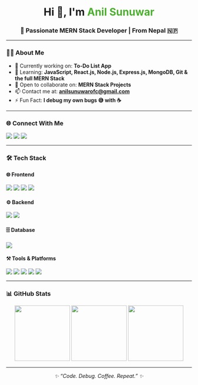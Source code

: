 <h1 align="center">Hi 👋, I'm <span style="color:#4CAF30">Anil Sunuwar</span></h1>  
<h3 align="center">🚀 Passionate MERN Stack Developer | From Nepal 🇳🇵</h3>  

---

### 👨‍💻 About Me  
- 🔭 Currently working on: **To-Do List App**  
- 🌱 Learning: **JavaScript, React.js, Node.js, Express.js, MongoDB, Git & the full MERN Stack**  
- 🤝 Open to collaborate on: **MERN Stack Projects**  
- 📫 Contact me at: **[anilsunuwarofc@gmail.com](mailto:anilsunuwarofc@gmail.com)**  
- ⚡ Fun Fact: **I debug my own bugs 😅 with ☕**  

---

### 🌐 Connect With Me  
<p align="left"> 
  <a href="https://linkedin.com/in/anilsunuwar" target="blank"><img src="https://img.shields.io/badge/LinkedIn-0077B5?style=for-the-badge&logo=linkedin&logoColor=white" /></a> 
  <a href="https://twitter.com/anilsunuwarr" target="blank"><img src="https://img.shields.io/badge/Twitter-1DA1F2?style=for-the-badge&logo=twitter&logoColor=white" /></a> 
  <a href="https://www.youtube.com/@goideax" target="blank"><img src="https://img.shields.io/badge/YouTube-FF0000?style=for-the-badge&logo=youtube&logoColor=white" /></a> 
</p>  

---

### 🛠 Tech Stack  

#### 🌐 Frontend  
<p align="left">
  <img src="https://img.shields.io/badge/HTML5-E34F26?style=for-the-badge&logo=html5&logoColor=white" />
  <img src="https://img.shields.io/badge/CSS3-1572B6?style=for-the-badge&logo=css3&logoColor=white" />
  <img src="https://img.shields.io/badge/JavaScript-F7DF1E?style=for-the-badge&logo=javascript&logoColor=black" />
  <img src="https://img.shields.io/badge/React-61DAFB?style=for-the-badge&logo=react&logoColor=black" />
</p>  

#### ⚙️ Backend  
<p align="left">
  <img src="https://img.shields.io/badge/Node.js-339933?style=for-the-badge&logo=nodedotjs&logoColor=white" />
  <img src="https://img.shields.io/badge/Express.js-000000?style=for-the-badge&logo=express&logoColor=white" />
</p>  

#### 🗄️ Database  
<p align="left">
  <img src="https://img.shields.io/badge/MongoDB-47A248?style=for-the-badge&logo=mongodb&logoColor=white" />
</p>  

#### ⚒️ Tools & Platforms  
<p align="left">
  <img src="https://img.shields.io/badge/Git-F05032?style=for-the-badge&logo=git&logoColor=white" />
  <img src="https://img.shields.io/badge/GitHub-181717?style=for-the-badge&logo=github&logoColor=white" />
  <img src="https://img.shields.io/badge/VS_Code-007ACC?style=for-the-badge&logo=visualstudiocode&logoColor=white" />
  <img src="https://img.shields.io/badge/Postman-FF6C37?style=for-the-badge&logo=postman&logoColor=white" />
  <img src="https://img.shields.io/badge/Canva-00C4CC?style=for-the-badge&logo=canva&logoColor=white" />
</p>  

---

### 📊 GitHub Stats  
<p align="center"> 
  <img src="https://github-readme-stats.vercel.app/api?username=anilsunuwar7&show_icons=true&locale=en&theme=radical" height="150" />
  <img src="https://github-readme-streak-stats.herokuapp.com/?user=anilsunuwar7&theme=radical" height="150" />
  <img src="https://github-readme-stats.vercel.app/api/top-langs?username=anilsunuwar7&show_icons=true&locale=en&layout=compact&theme=radical" height="150"/>
</p>  

---

<p align="center"><i>✨ “Code. Debug. Coffee. Repeat.” ✨</i></p>  
